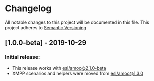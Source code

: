 # Changelog

All notable changes to this project will be documented in this file.
This project adheres to [Semantic Versioning](http://semver.org/)

## [1.0.0-beta] - 2019-10-29

### Initial release:

- This release works with [esl/amoc@2.1.0-beta](https://github.com/esl/amoc/tree/2.0.0-beta)
- XMPP scenarios and helpers were moved from [esl/amoc@1.3.0](https://github.com/esl/amoc/tree/1.3.0)
